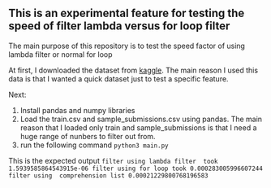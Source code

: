 ## This is an experimental feature for testing the speed of filter lambda versus for loop filter


The main purpose of this repository is to test the speed factor of using lambda filter or normal for loop

At first, I downloaded the dataset from [kaggle](https://www.kaggle.com/competitions/house-prices-advanced-regression-techniques/data). The main reason I used this data is that I wanted a quick dataset just to test a specific feature.

Next:
1. Install pandas and numpy libraries
2. Load the train.csv and sample_submissions.csv using pandas. The main reason that I loaded only train and sample_submissions is that I need a huge range of nunbers to filter out from.
3. run the following command 
    `
    python3 main.py
    `

This is the expected output
`
filter using lambda filter  took 1.5939585864543915e-06
filter using for loop took 0.000283005996607244
filter using  comprehension list 0.00021229800768196583 
`